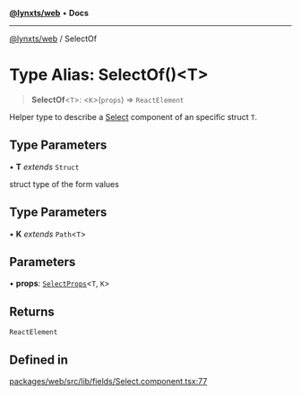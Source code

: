 [**@lynxts/web**](../README.md) • **Docs**

***

[@lynxts/web](../README.md) / SelectOf

# Type Alias: SelectOf()\<T\>

> **SelectOf**\<`T`\>: \<`K`\>(`props`) => `ReactElement`

Helper type to describe a [Select](../functions/Select.md) component of an specific struct `T`.

## Type Parameters

• **T** *extends* `Struct`

struct type of the form values

## Type Parameters

• **K** *extends* `Path`\<`T`\>

## Parameters

• **props**: [`SelectProps`](../interfaces/SelectProps.md)\<`T`, `K`\>

## Returns

`ReactElement`

## Defined in

[packages/web/src/lib/fields/Select.component.tsx:77](https://github.com/JoseLion/lynxts/blob/main/packages/web/src/lib/fields/Select.component.tsx#L77)
